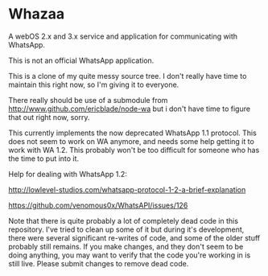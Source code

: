 Whazaa
======

A webOS 2.x and 3.x service and application for communicating with WhatsApp.

This is not an official WhatsApp application.

This is a clone of my quite messy source tree. I don't really have time to maintain this right now, so I'm giving it to everyone.

There really should be use of a submodule from http://www.github.com/ericblade/node-wa but i don't have time to figure that out right now, sorry.

This currently implements the now deprecated WhatsApp 1.1 protocol.  This does not seem to work on WA anymore,
and needs some help getting it to work with WA 1.2.  This probably won't be too difficult for someone who has 
the time to put into it.

Help for dealing with WhatsApp 1.2:

http://lowlevel-studios.com/whatsapp-protocol-1-2-a-brief-explanation

https://github.com/venomous0x/WhatsAPI/issues/126


Note that there is quite probably a lot of completely dead code in this repository. I've tried to clean up some of it
but during it's development, there were several significant re-writes of code, and some of the older stuff probably
still remains.  If you make changes, and they don't seem to be doing anything, you may want to verify that the code
you're working in is still live.  Please submit changes to remove dead code.

